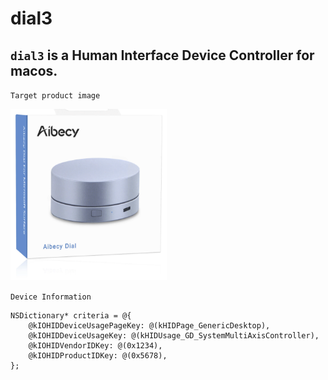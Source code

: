 # dial3

## `dial3` is a Human Interface Device Controller for macos.

`Target product image`


<img src="product.png" width="250">

`Device Information`


```
NSDictionary* criteria = @{
    @kIOHIDDeviceUsagePageKey: @(kHIDPage_GenericDesktop),
    @kIOHIDDeviceUsageKey: @(kHIDUsage_GD_SystemMultiAxisController),
    @kIOHIDVendorIDKey: @(0x1234),
    @kIOHIDProductIDKey: @(0x5678),
};
```

